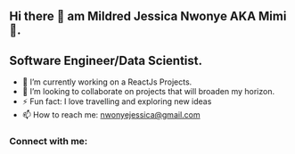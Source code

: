 
 ##   Hi there 👋 am Mildred Jessica Nwonye AKA Mimi :hugs:.


  ##   Software Engineer/Data Scientist.

- 🔭 I’m currently working on a ReactJs Projects.
- 👯 I’m looking to collaborate on projects that will broaden my horizon.
- ⚡ Fun fact: I love travelling and exploring new ideas
- 📫 How to reach me: nwonyejessica@gmail.com

### Connect with me:


<!--
**MildredJessica/MildredJessica** is a ✨ _special_ ✨ repository because its `README.md` (this file) appears on your GitHub profile.

Here are some ideas to get you started:

- 🔭 I’m currently working on ...
- 🌱 I’m currently learning ...
- 👯 I’m looking to collaborate on ...
- 🤔 I’m looking for help with ...
- 💬 Ask me about ...
- 📫 How to reach me: ...
- 😄 Pronouns: ...
- ⚡ Fun fact: ...
-->

